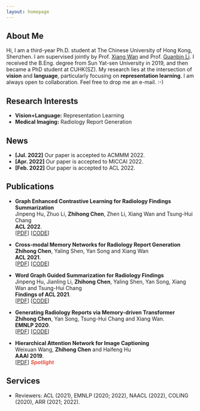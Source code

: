 ```yaml
---
layout: homepage
---
```


## About Me

Hi, I am a third-year Ph.D. student at The Chinese University of Hong Kong, Shenzhen. I am supervised jointly by Prof. [Xiang Wan](https://scholar.google.com/citations?user=e3_kWigAAAAJ&hl=en&oi=ao) and Prof. [Guanbin Li](http://guanbinli.com/). I received the B.Eng. degree from Sun Yat-sen University in 2019, and then became a PhD student at CUHK(SZ). My research lies at the intersection of **vision** and **language**, particularly focusing on **representation learning**. I am always open to collaboration. Feel free to drop me an e-mail. :-)

## Research Interests

- **Vision+Language:** Representation Learning
- **Medical Imaging:** Radiology Report Generation

## News

- **[Jul. 2022]** Our paper is accepted to ACMMM 2022.
- **[Apr. 2022]** Our paper is accepted to MICCAI 2022.
- **[Feb. 2022]** Our paper is accepted to ACL 2022.

## Publications

- **Graph Enhanced Contrastive Learning for Radiology Findings Summarization**
  <br>
  Jinpeng Hu, Zhuo Li, **Zhihong Chen**, Zhen Li, Xiang Wan and Tsung-Hui Chang
  <br>
  **ACL 2022**.
  <br>
  [[PDF](https://arxiv.org/pdf/2204.00203.pdf)] [[CODE](https://github.com/jinpeng01/AIG_CL)]

- **Cross-modal Memory Networks for Radiology Report Generation**
  <br>
  **Zhihong Chen**, Yaling Shen, Yan Song and Xiang Wan
  <br>
  **ACL 2021**.
  <br>
  [[PDF](https://arxiv.org/pdf/2204.13258.pdf)] [[CODE](https://github.com/zhjohnchan/R2GenCMN)]

- **Word Graph Guided Summarization for Radiology Findings**
  <br>
  Jinpeng Hu, Jianling Li, **Zhihong Chen**, Yaling Shen, Yan Song, Xiang Wan and Tsung-Hui Chang 
  <br>
  **Findings of ACL 2021**.
  <br>
  [[PDF](https://arxiv.org/pdf/2112.09925.pdf)] [[CODE](https://github.com/jinpeng01/WGSum)]

- **Generating Radiology Reports via Memory-driven Transformer**
  <br>
  **Zhihong Chen**, Yan Song, Tsung-Hui Chang and Xiang Wan.
  <br>
  **EMNLP 2020**.
  <br>
  [[PDF](https://arxiv.org/pdf/2010.16056.pdf)] [[CODE](https://github.com/zhjohnchan/R2Gen)]

- **Hierarchical Attention Network for Image Captioning**
  <br>
  Weixuan Wang, **Zhihong Chen** and Haifeng Hu
  <br>
  **AAAI 2019**.
  <br>
  [[PDF](https://ojs.aaai.org/index.php/AAAI/article/download/4924/4797)] <strong><i style="color:#e74d3c">Spotlight</i></strong>

## Services

- Reviewers: ACL (2021), EMNLP (2020; 2022), NAACL (2022), COLING (2020), ARR (2021; 2022).

